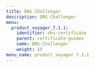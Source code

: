 ```yaml
---
title: DNS Challenger
description: DNS Challenger
menu:
  product_voyager_7.1.1:
    identifier: dns-certificate
    parent: certificate-guides
    name: DNS Challenger
    weight: 15
menu_name: product_voyager_7.1.1
---
```

